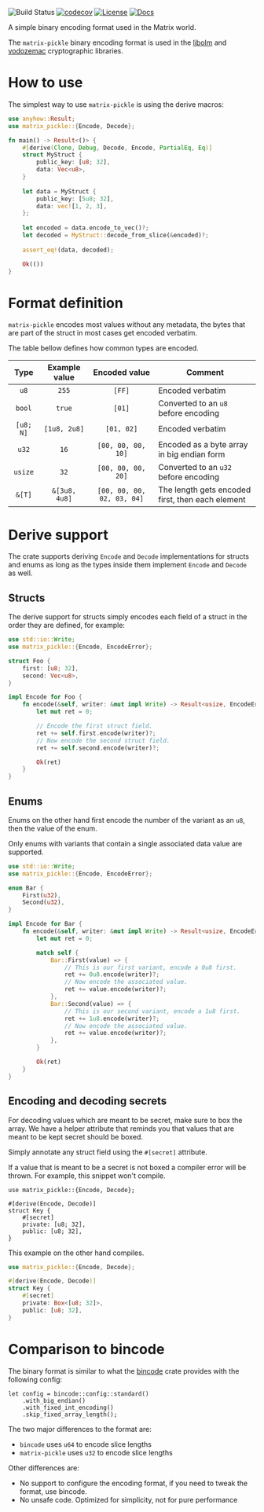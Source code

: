 ![Build Status](https://img.shields.io/github/workflow/status/matrix-org/matrix-pickle/CI?style=flat-square)
[![codecov](https://img.shields.io/codecov/c/github/matrix-org/matrix-pickle/main.svg?style=flat-square)](https://codecov.io/gh/matrix-org/matrix-pickle)
[![License](https://img.shields.io/badge/License-MIT-yellowgreen.svg?style=flat-square)](https://opensource.org/licenses/MIT)
[![Docs](https://img.shields.io/crates/v/matrix-pickle?color=blue&label=docs&style=flat-square)](https://docs.rs/matrix-pickle)


A simple binary encoding format used in the Matrix world.

The `matrix-pickle` binary encoding format is used in the [libolm] and
[vodozemac] cryptographic libraries.

# How to use

The simplest way to use `matrix-pickle` is using the derive macros:

```rust
use anyhow::Result;
use matrix_pickle::{Encode, Decode};

fn main() -> Result<()> {
    #[derive(Clone, Debug, Decode, Encode, PartialEq, Eq)]
    struct MyStruct {
        public_key: [u8; 32],
        data: Vec<u8>,
    }
    
    let data = MyStruct {
        public_key: [5u8; 32],
        data: vec![1, 2, 3],
    };
    
    let encoded = data.encode_to_vec()?;
    let decoded = MyStruct::decode_from_slice(&encoded)?;
    
    assert_eq!(data, decoded);

    Ok(())
}
```

# Format definition

`matrix-pickle` encodes most values without any metadata, the bytes that are
part of the struct in most cases get encoded verbatim.

The table bellow defines how common types are encoded.

|   Type    | Example value |       Encoded value        |                      Comment                     |
| :-------: | :-----------: | :------------------------: | ------------------------------------------------ |
|   `u8`    |     `255`     |           `[FF]`           | Encoded verbatim                                 |
|  `bool`   |    `true`     |           `[01]`           | Converted to an `u8` before encoding             |
| `[u8; N]` | `[1u8, 2u8]`  |         `[01, 02]`         | Encoded verbatim                                 |
|   `u32`   |     `16`      |     `[00, 00, 00, 10]`     | Encoded as a byte array in big endian form       |
|  `usize`  |     `32`      |     `[00, 00, 00, 20]`     | Converted to an `u32` before encoding            |
|  `&[T]`   | `&[3u8, 4u8]` | `[00, 00, 00, 02, 03, 04]` | The length gets encoded first, then each element |

# Derive support

The crate supports deriving `Encode` and `Decode` implementations for structs
and enums as long as the types inside them implement `Encode` and `Decode` as
well.

## Structs

The derive support for structs simply encodes each field of a struct in the order
they are defined, for example:

```rust
use std::io::Write;
use matrix_pickle::{Encode, EncodeError};

struct Foo {
    first: [u8; 32],
    second: Vec<u8>,
}

impl Encode for Foo {
    fn encode(&self, writer: &mut impl Write) -> Result<usize, EncodeError> {
        let mut ret = 0;

        // Encode the first struct field.
        ret += self.first.encode(writer)?;
        // Now encode the second struct field.
        ret += self.second.encode(writer)?;

        Ok(ret)
    }
}
```

## Enums

Enums on the other hand first encode the number of the variant as an `u8`, then
the value of the enum.

Only enums with variants that contain a single associated data value are
supported.

```rust
use std::io::Write;
use matrix_pickle::{Encode, EncodeError};

enum Bar {
    First(u32),
    Second(u32),
}

impl Encode for Bar {
    fn encode(&self, writer: &mut impl Write) -> Result<usize, EncodeError> {
        let mut ret = 0;

        match self {
            Bar::First(value) => {
                // This is our first variant, encode a 0u8 first.
                ret += 0u8.encode(writer)?;
                // Now encode the associated value.
                ret += value.encode(writer)?;
            },
            Bar::Second(value) => {
                // This is our second variant, encode a 1u8 first.
                ret += 1u8.encode(writer)?;
                // Now encode the associated value.
                ret += value.encode(writer)?;
            },
        }

        Ok(ret)
    }
}
```

## Encoding and decoding secrets

For decoding values which are meant to be secret, make sure to box the array. We
have a helper attribute that reminds you that values that are meant to be kept
secret should be boxed.

Simply annotate any struct field using the `#[secret]` attribute.

If a value that is meant to be a secret is not boxed a compiler error will be
thrown. For example, this snippet won't compile.

```rust,compile_fail
use matrix_pickle::{Encode, Decode};

#[derive(Encode, Decode)]
struct Key {
    #[secret]
    private: [u8; 32],
    public: [u8; 32],
}
```

This example on the other hand compiles.

```rust
use matrix_pickle::{Encode, Decode};

#[derive(Encode, Decode)]
struct Key {
    #[secret]
    private: Box<[u8; 32]>,
    public: [u8; 32],
}
```


# Comparison to bincode

The binary format is similar to what the [bincode] crate provides with the
following config:

```rust,compile_fail
let config = bincode::config::standard()
    .with_big_endian()
    .with_fixed_int_encoding()
    .skip_fixed_array_length();
```

The two major differences to the format are:

* `bincode` uses `u64` to encode slice lengths
* `matrix-pickle` uses `u32` to encode slice lengths

Other differences are:

* No support to configure the encoding format, if you need to tweak the
  format, use bincode.
* No unsafe code. Optimized for simplicity, not for pure performance

[libolm]: https://gitlab.matrix.org/matrix-org/olm/
[vodozemac]: https://github.com/matrix-org/vodozemac/
[bincode]: https://github.com/bincode-org/bincode/
